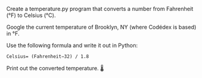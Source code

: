Create a temperature.py program that converts a number from Fahrenheit (°F) to Celsius (°C).

Google the current temperature of Brooklyn, NY (where Codédex is based) in °F.

Use the following formula and write it out in Python:
```
Celsius= (Fahrenheit−32) / 1.8
```
Print out the converted temperature. 🌡️

